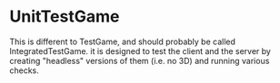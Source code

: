 # UnitTestGame

This is different to TestGame, and should probably be called IntegratedTestGame.  it is designed to test the client and the server by creating "headless" versions of them (i.e. no 3D) and running various checks.
